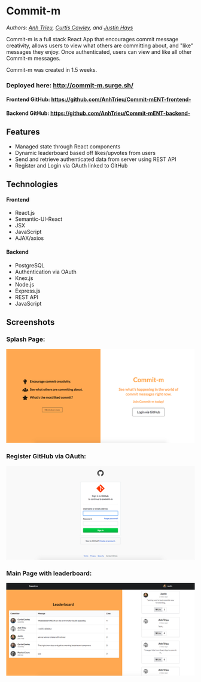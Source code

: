 # Commit-m

*Authors: [Anh Trieu](https://github.com/AnhTrieu "Anh Trieu's GitHub"), [Curtis Cawley](https://github.com/ccawley "Curtis Cawley's GitHub"), and [Justin Hays](https://github.com/just-hey "Justin Hays' GitHub")*


Commit-m is a full stack React App that encourages commit message creativity, allows users to view what others are committing about, and "like" messages they enjoy.  Once authenticated, users can view and like all other Commit-m messages.

Commit-m was created in 1.5 weeks.


### Deployed here: http://commit-m.surge.sh/
#### Frontend GitHub: https://github.com/AnhTrieu/Commit-mENT-frontend-
#### Backend GitHub: https://github.com/AnhTrieu/Commit-mENT-backend-

## Features
- Managed state through React components
- Dynamic leaderboard based off likes/upvotes from users
- Send and retrieve authenticated data from server using REST API
- Register and Login via OAuth linked to GitHub

## Technologies
#### Frontend
- React.js
- Semantic-UI-React
- JSX
- JavaScript
- AJAX/axios

#### Backend
- PostgreSQL
- Authentication via OAuth
- Knex.js
- Node.js
- Express.js
- REST API
- JavaScript

## Screenshots

### Splash Page:
![Splash Page](screenshots/commit-m-splash.png)

### Register GitHub via OAuth:
![Allow Access](screenshots/commit-m-auth.png)

### Main Page with leaderboard:
![Main Page](screenshots/commit-m-main.png)
